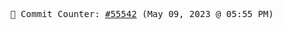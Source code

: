 <p align="center">
    <samp>
        📮 Commit Counter: <a href="https://github.com/Javascript-void0/Javascript-void0/commits/main">#55542</a> (May 09, 2023 @ 05:55 PM)
    </samp>
</p>
